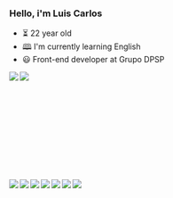 ### Hello, i'm Luis Carlos

- ⏳ 22 year old
- 🕮 I'm currently learning English
- 😃 Front-end developer at Grupo DPSP
<div>
<a href="https://github.com/LuisCarlos-git">
  <img align="left" src="https://github-readme-stats.vercel.app/api?username=LuisCarlos-git&show_icons=true&theme=radical" />
</a>
<a href="https://github.com/LuisCarlos-git">
  <img align="left" src="https://github-readme-stats.vercel.app/api/top-langs/?username=LuisCarlos-git&layout=compact&theme=radical" />
</a>
</div>
<br/>
<br/>
<br/>
<br/>
<br/>
<br/>
<br/>
<br/>
<br/>
<br/>

### 
<div style="display:inline_block">
  <img align="left" src="https://img.shields.io/badge/JavaScript-F7DF1E?style=for-the-badge&logo=javascript&logoColor=black" />
  <img align="left" src="https://img.shields.io/badge/TypeScript-007ACC?style=for-the-badge&logo=typescript&logoColor=white" />
  <img align="left" src="https://img.shields.io/badge/React-20232A?style=for-the-badge&logo=react&logoColor=61DAFB" />
  <img align="left" src="https://img.shields.io/badge/styled--components-DB7093?style=for-the-badge&logo=styled-components&logoColor=white" />
  <img align="left" src="https://img.shields.io/badge/React_Native-20232A?style=for-the-badge&logo=react&logoColor=61DAFB" />
  <img align="left" src="https://img.shields.io/badge/HTML5-E34F26?style=for-the-badge&logo=html5&logoColor=white" />
  <img align="left" src="https://img.shields.io/badge/CSS3-1572B6?style=for-the-badge&logo=css3&logoColor=white" />
</div>



